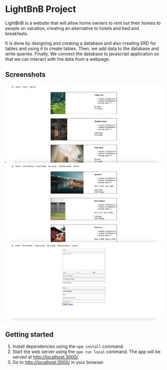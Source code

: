 # LightBnB Project

LightBnB is a website that will allow home owners to rent out their homes to people on vacation, creating an alternative to hotels and bed and breakfasts.

It is done by designing and creating a database and also creating ERD for tables and using it to create tables.
Then, we add data to the database and write queries.
Finally, We connect the database to javascript application so that we can interact with the data from a webpage.

## Screenshots

!["Main page"](https://github.com/Khaled91Alkhatib/LightBnB/blob/master/screenshots/Main%20page.png?raw=true)
!["User's reservations"](https://github.com/Khaled91Alkhatib/LightBnB/blob/master/screenshots/User's%20reservations.png?raw=true)
!["Create listing tab"](https://github.com/Khaled91Alkhatib/LightBnB/blob/master/screenshots/Create%20listing%20tab.png?raw=true)

## Getting started

1. Install dependencies using the `npm install` command.
2. Start the web server using the `npm run local` command. The app will be served at <http://localhost:3000/>.
3. Go to <http://localhost:3000/> in your browser.